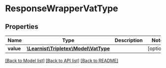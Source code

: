# ResponseWrapperVatType

## Properties
Name | Type | Description | Notes
------------ | ------------- | ------------- | -------------
**value** | [**\Learnist\Tripletex\Model\VatType**](VatType.md) |  | [optional] 

[[Back to Model list]](../../README.md#documentation-for-models) [[Back to API list]](../../README.md#documentation-for-api-endpoints) [[Back to README]](../../README.md)

